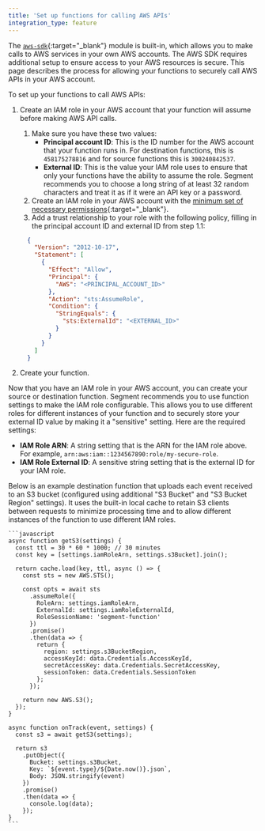 ```yaml
---
title: 'Set up functions for calling AWS APIs'
integration_type: feature
---
```


The [`aws-sdk`](https://docs.aws.amazon.com/sdk-for-javascript/v3/developer-guide/welcome.html){:target="_blank"} module is built-in, which allows you to make calls to AWS services in your own AWS accounts. The AWS SDK requires additional setup to ensure access to your AWS resources is secure. This page describes the process for allowing your functions to securely call AWS APIs in your AWS account.

To set up your functions to call AWS APIs:
1. Create an IAM role in your AWS account that your function will assume before making AWS API calls.
    1. Make sure you have these two values:
        * **Principal account ID**: This is the ID number for the AWS account that your function runs in. For destination functions, this is `458175278816` and for source functions this is `300240842537`.
        * **External ID**: This is the value your IAM role uses to ensure that only your functions have the ability to assume the role. Segment recommends you to choose a long string of at least 32 random characters and treat it as if it were an API key or a password.
    2. Create an IAM role in your AWS account with the [minimum set of necessary permissions](https://docs.aws.amazon.com/IAM/latest/UserGuide/best-practices.html#grant-least-privilege){:target="_blank"}.
    3. Add a trust relationship to your role with the following policy, filling in the principal account ID and external ID from step 1.1:
      ```json
        {
          "Version": "2012-10-17",
          "Statement": [
            {
              "Effect": "Allow",
              "Principal": {
                "AWS": "<PRINCIPAL_ACCOUNT_ID>"
              },
              "Action": "sts:AssumeRole",
              "Condition": {
                "StringEquals": {
                  "sts:ExternalId": "<EXTERNAL_ID>"
                }
              }
            }
          ]
        }
      ```

2. Create your function.

Now that you have an IAM role in your AWS account, you can create your source or destination function. Segment recommends you to use function settings to make the IAM role configurable. This allows you to use different roles for different instances of your function and to securely store your external ID value by making it a "sensitive" setting. Here are the required settings:

* **IAM Role ARN**: A string setting that is the ARN for the IAM role above. For example, `arn:aws:iam::1234567890:role/my-secure-role`.
* **IAM Role External ID**: A sensitive string setting that is the external ID for your IAM role.

Below is an example destination function that uploads each event received to an S3 bucket (configured using additional "S3 Bucket" and "S3 Bucket Region" settings). It uses the built-in local cache to retain S3 clients between requests to minimize processing time and to allow different instances of the function to use different IAM roles.

    ```javascript
    async function getS3(settings) {
      const ttl = 30 * 60 * 1000; // 30 minutes
      const key = [settings.iamRoleArn, settings.s3Bucket].join();

      return cache.load(key, ttl, async () => {
        const sts = new AWS.STS();

        const opts = await sts
          .assumeRole({
            RoleArn: settings.iamRoleArn,
            ExternalId: settings.iamRoleExternalId,
            RoleSessionName: 'segment-function'
          })
          .promise()
          .then(data => {
            return {
              region: settings.s3BucketRegion,
              accessKeyId: data.Credentials.AccessKeyId,
              secretAccessKey: data.Credentials.SecretAccessKey,
              sessionToken: data.Credentials.SessionToken
            };
          });

        return new AWS.S3();
      });
    }

    async function onTrack(event, settings) {
      const s3 = await getS3(settings);

      return s3
        .putObject({
          Bucket: settings.s3Bucket,
          Key: `${event.type}/${Date.now()}.json`,
          Body: JSON.stringify(event)
        })
        .promise()
        .then(data => {
          console.log(data);
        });
    }
    ```
